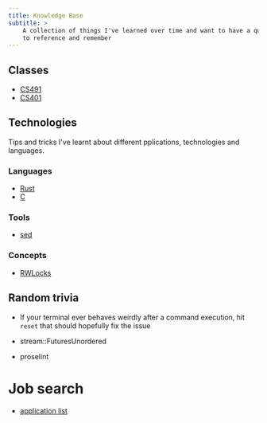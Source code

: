```yaml
---
title: Knowledge Base
subtitle: >
    A collection of things I've learned over time and want to have a quick way
    to reference and remember
---
```


## Classes

- [CS491](classes/cs491)
- [CS401](classes/CS401)

## Technologies

Tips and tricks I've learnt about different pplications, technologies and
languages.


### Languages

- [Rust](technologies/languages/rust)
- [C](technologies/languages/c)

### Tools

- [sed](sed)

### Concepts

- [RWLocks](technologies/concepts/rwlocks)


## Random trivia

* If your terminal ever behaves weirdly after a command execution, hit `reset`
  that should hopefully fix the issue

* stream::FuturesUnordered
* proselint

# Job search

- [application list](application-list)
